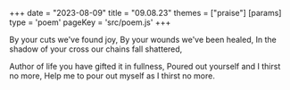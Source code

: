 +++
date = "2023-08-09"
title = "09.08.23"
themes = ["praise"]
[params]
  type = 'poem'
  pageKey = 'src/poem.js'
+++

By your cuts we've found joy,
By your wounds we've been healed,
In the shadow of your cross our chains fall shattered,

Author of life you have gifted it in fullness,
Poured out yourself and I thirst no more,
Help me to pour out myself as I thirst no more.
